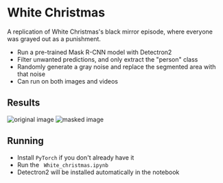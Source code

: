 
# White Christmas

A replication of White Christmas's black mirror episode, where everyone was grayed out as a punishment.

- Run a pre-trained Mask R-CNN model with Detectron2
- Filter unwanted predictions, and only extract the "person" class
- Randomly generate a gray noise and replace the segmented area with that noise
- Can run on both images and videos
## Results

![original image](https://user-images.githubusercontent.com/43171921/236634914-4a0df21c-e432-4898-9802-768738993370.jpg)
![masked image](https://user-images.githubusercontent.com/43171921/236634924-7c8668fe-11fb-47ed-bf0d-7661aea93e53.jpg)
## Running

- Install ```PyTorch``` if you don't already have it
- Run the ``` White_christmas.ipynb```
- Detectron2 will be installed automatically in the notebook